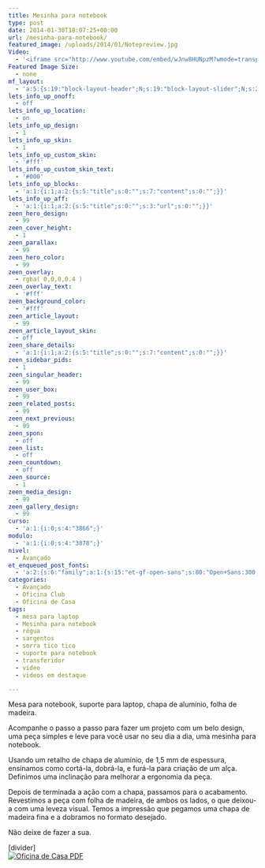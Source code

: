 ```yaml
---
title: Mesinha para notebook
type: post
date: 2014-01-30T18:07:25+00:00
url: /mesinha-para-notebook/
featured_image: /uploads/2014/01/Notepreview.jpg
Video:
  - '<iframe src="http://www.youtube.com/embed/wJnw8HUNpzM?wmode=transparent" frameborder="0" width="620" height="380"></iframe>'
Featured Image Size:
  - none
mf_layout:
  - 'a:5:{s:19:"block-layout-header";N;s:19:"block-layout-slider";N;s:22:"block-layout-structure";s:10:"full-width";s:25:"block-layout-left_sidebar";s:12:"blog-sidebar";s:26:"block-layout-right_sidebar";s:12:"blog-sidebar";}'
lets_info_up_onoff:
  - off
lets_info_up_location:
  - on
lets_info_up_design:
  - 1
lets_info_up_skin:
  - 1
lets_info_up_custom_skin:
  - '#fff'
lets_info_up_custom_skin_text:
  - '#000'
lets_info_up_blocks:
  - 'a:1:{i:1;a:2:{s:5:"title";s:0:"";s:7:"content";s:0:"";}}'
lets_info_up_aff:
  - 'a:1:{i:1;a:2:{s:5:"title";s:0:"";s:3:"url";s:0:"";}}'
zeen_hero_design:
  - 99
zeen_cover_height:
  - 1
zeen_parallax:
  - 99
zeen_hero_color:
  - 99
zeen_overlay:
  - rgba( 0,0,0,0.4 )
zeen_overlay_text:
  - '#fff'
zeen_background_color:
  - '#fff'
zeen_article_layout:
  - 99
zeen_article_layout_skin:
  - off
zeen_share_details:
  - 'a:1:{i:1;a:2:{s:5:"title";s:0:"";s:7:"content";s:0:"";}}'
zeen_sidebar_pids:
  - 1
zeen_singular_header:
  - 99
zeen_user_box:
  - 99
zeen_related_posts:
  - 99
zeen_next_previous:
  - 99
zeen_spon:
  - off
zeen_list:
  - off
zeen_countdown:
  - off
zeen_source:
  - 1
zeen_media_design:
  - 99
zeen_gallery_design:
  - 99
curso:
  - 'a:1:{i:0;s:4:"3866";}'
modulo:
  - 'a:1:{i:0;s:4:"3878";}'
nivel:
  - Avançado
et_enqueued_post_fonts:
  - 'a:2:{s:6:"family";a:1:{s:15:"et-gf-open-sans";s:80:"Open+Sans:300,300italic,regular,italic,600,600italic,700,700italic,800,800italic";}s:6:"subset";a:2:{i:0;s:5:"latin";i:1;s:9:"latin-ext";}}'
categories:
  - Avançado
  - Oficina Club
  - Oficina de Casa
tags:
  - mesa para laptop
  - Mesinha para notebook
  - régua
  - sargentos
  - serra tico tico
  - suporte para notebook
  - transferidor
  - video
  - videos em destaque

---
```

Mesa para notebook, suporte para laptop, chapa de alumínio, folha de madeira.

Acompanhe o passo a passo para fazer um projeto com um belo design, uma peça simples e leve para você usar no seu dia a dia, uma mesinha para notebook.

Usando um retalho de chapa de alumínio, de 1,5 mm de espessura, ensinamos como cortá-la, dobrá-la, e furá-la para criação de um alça. Definimos uma inclinação para melhorar a ergonomia da peça.

Depois de terminada a ação com a chapa, passamos para o acabamento. Revestimos a peça com folha de madeira, de ambos os lados, o que deixou-a com uma leveza visual. Temos a impressão que pegamos uma chapa de madeira fina e a dobramos no formato desejado.

Não deixe de fazer a sua.

[divider]  
[![Oficina de Casa PDF][1]][2]

 [1]: /uploads/pdf/download-pdf.png
 [2]: /uploads/2014/01/MesaNote.pdf "Faça o download do PDF"